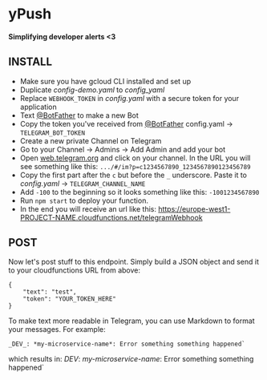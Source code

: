 # yPush
#### Simplifying developer alerts <3


## INSTALL

- Make sure you have gcloud CLI installed and set up
- Duplicate _config-demo.yaml_ to _config_yaml_
- Replace `WEBHOOK_TOKEN` in _config.yaml_ with a secure token for your application
- Text [@BotFather](http://t.me/BotFather) to make a new Bot
- Copy the token you've received from [@BotFather](http://t.me/BotFather) config.yaml -> `TELEGRAM_BOT_TOKEN`
- Create a new private Channel on Telegram
- Go to your Channel -> Admins -> Add Admin and add your bot
- Open [web.telegram.org](https://web.telegram.org) and click on your channel. In the URL you will see something like this:   `.../#/im?p=c1234567890_1234567890123456789`
- Copy the first part after the `c` but before the `_` underscore. Paste it to _config.yaml_ -> `TELEGRAM_CHANNEL_NAME`
- Add `-100` to the beginning so it looks something like this: `-1001234567890`
- Run `npm start` to deploy your function.
- In the end you will receive an url like this: https://europe-west1-PROJECT-NAME.cloudfunctions.net/telegramWebhook

## POST

Now let's post stuff to this endpoint. Simply build a JSON object and send it to your cloudfunctions URL from above:
```
{
	"text": "test",
	"token": "YOUR_TOKEN_HERE"
}
```

To make text more readable in Telegram, you can use Markdown to format your messages. For example:
```
_DEV_: *my-microservice-name*: Error something something happened`
```
which results in:
_DEV_: *my-microservice-name*: Error something something happened`
